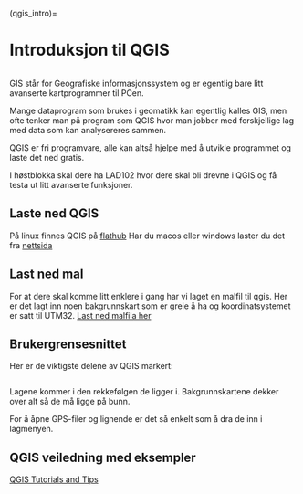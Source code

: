 (qgis_intro)=
# Introduksjon til QGIS

```{image} ../bilder/qgis/forside.png
```

GIS står for Geografiske informasjonssystem og er egentlig bare litt avanserte kartprogrammer til PCen.

Mange dataprogram som brukes i geomatikk kan egentlig kalles GIS, men ofte tenker man på program som QGIS hvor man jobber med forskjellige lag med data som kan analysereres sammen.

QGIS er fri programvare, alle kan altså hjelpe med å utvikle programmet og laste det ned gratis.

I høstblokka skal dere ha LAD102 hvor dere skal bli drevne i QGIS og få testa ut litt avanserte funksjoner.

## Laste ned QGIS

På linux finnes QGIS på [flathub](https://flathub.org/apps/org.qgis.qgis)
Har du macos eller windows laster du det fra [nettsida](https://qgis.org/download/)

## Last ned mal

For at dere skal komme litt enklere i gang har vi laget en malfil til qgis. Her er det lagt inn noen bakgrunnskart som er greie å ha og koordinatsystemet er satt til UTM32. [Last ned malfila her](/filer/qgis/mal.qgz)

## Brukergrensesnittet

Her er de viktigste delene av QGIS markert:

```{image} ../bilder/qgis/forklaring.png
```

Lagene kommer i den rekkefølgen de ligger i. Bakgrunnskartene dekker over alt så de må ligge på bunn.

For å åpne GPS-filer og lignende er det så enkelt som å dra de inn i lagmenyen.

## QGIS veiledning med eksempler
[QGIS Tutorials and Tips](https://www.qgistutorials.com/en/)
